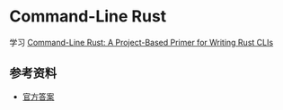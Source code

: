 # Command-Line Rust

学习 [Command-Line Rust: A Project-Based Primer for Writing Rust CLIs](https://www.amazon.com/Command-Line-Rust-Project-Based-Primer-Writing/dp/1098109430/ref=sr_1_1?keywords=command-line+rust+a+project-based+primer+for+writing+rust+clis&qid=1661322794&sprefix=command+line+rust%2Caps%2C344&sr=8-1)

## 参考资料

* [官方答案](https://github.com/kyclark/command-line-rust)

